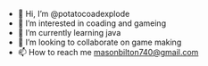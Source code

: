 - 👋 Hi, I’m @potatocoadexplode
- 👀 I’m interested in coading and gameing
- 🌱 I’m currently learning java
- 💞️ I’m looking to collaborate on game making
- 📫 How to reach me masonbilton740@gmail.com

<!---
potatocoadexplode/potatocoadexplode is a ✨ special ✨ repository because its `README.md` (this file) appears on your GitHub profile.
You can click the Preview link to take a look at your changes.
--->

